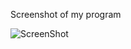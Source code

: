 Screenshot of my program 

![ScreenShot](https://github.com/nannastoerup/Mini_ex/blob/master/Mini_ex2/Sreenshot%20-%20house%20on%20fire.png)

